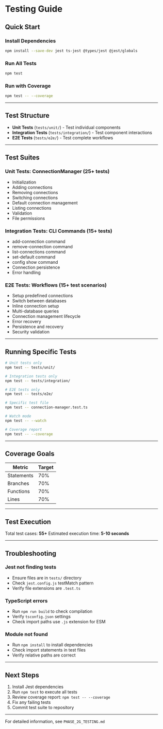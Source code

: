 # Testing Guide

## Quick Start

### Install Dependencies
```bash
npm install --save-dev jest ts-jest @types/jest @jest/globals
```

### Run All Tests
```bash
npm test
```

### Run with Coverage
```bash
npm test -- --coverage
```

---

## Test Structure

- **Unit Tests** (`tests/unit/`) - Test individual components
- **Integration Tests** (`tests/integration/`) - Test component interactions
- **E2E Tests** (`tests/e2e/`) - Test complete workflows

---

## Test Suites

### Unit Tests: ConnectionManager (25+ tests)
- Initialization
- Adding connections
- Removing connections
- Switching connections
- Default connection management
- Listing connections
- Validation
- File permissions

### Integration Tests: CLI Commands (15+ tests)
- add-connection command
- remove-connection command
- list-connections command
- set-default command
- config show command
- Connection persistence
- Error handling

### E2E Tests: Workflows (15+ test scenarios)
- Setup predefined connections
- Switch between databases
- Inline connection setup
- Multi-database queries
- Connection management lifecycle
- Error recovery
- Persistence and recovery
- Security validation

---

## Running Specific Tests

```bash
# Unit tests only
npm test -- tests/unit/

# Integration tests only
npm test -- tests/integration/

# E2E tests only
npm test -- tests/e2e/

# Specific test file
npm test -- connection-manager.test.ts

# Watch mode
npm test -- --watch

# Coverage report
npm test -- --coverage
```

---

## Coverage Goals

| Metric | Target |
|--------|--------|
| Statements | 70% |
| Branches | 70% |
| Functions | 70% |
| Lines | 70% |

---

## Test Execution

Total test cases: **55+**
Estimated execution time: **5-10 seconds**

---

## Troubleshooting

### Jest not finding tests
- Ensure files are in `tests/` directory
- Check `jest.config.js` testMatch pattern
- Verify file extensions are `.test.ts`

### TypeScript errors
- Run `npm run build` to check compilation
- Verify `tsconfig.json` settings
- Check import paths use `.js` extension for ESM

### Module not found
- Run `npm install` to install dependencies
- Check import statements in test files
- Verify relative paths are correct

---

## Next Steps

1. Install Jest dependencies
2. Run `npm test` to execute all tests
3. Review coverage report: `npm test -- --coverage`
4. Fix any failing tests
5. Commit test suite to repository

---

For detailed information, see `PHASE_2G_TESTING.md`
